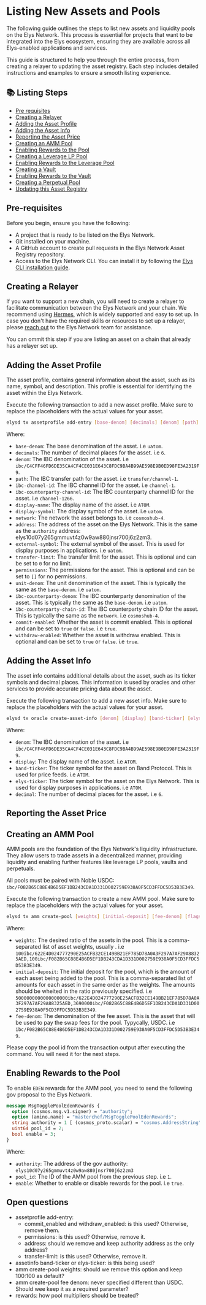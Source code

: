 # Listing New Assets and Pools

The following guide outlines the steps to list new assets and liquidity pools on the Elys Network. This process is essential for projects that want to be integrated into the Elys ecosystem, ensuring they are available across all Elys-enabled applications and services.

This guide is structured to help you through the entire process, from creating a relayer to updating the asset registry. Each step includes detailed instructions and examples to ensure a smooth listing experience.

## 📚 Listing Steps

- [Pre requisites](#pre-requisites)
- [Creating a Relayer](#creating-a-relayer)
- [Adding the Asset Profile](#adding-the-asset-profile)
- [Adding the Asset Info](#adding-the-asset-info)
- [Reporting the Asset Price](#reporting-the-asset-price)
- [Creating an AMM Pool](#creating-an-amm-pool)
- [Enabling Rewards to the Pool](#enabling-rewards-to-the-pool)
- [Creating a Leverage LP Pool](#creating-a-leverage-lp-pool)
- [Enabling Rewards to the Leverage Pool](#enabling-rewards-to-the-leverage-pool)
- [Creating a Vault](#creating-a-vault)
- [Enabling Rewards to the Vault](#enabling-rewards-to-the-vault)
- [Creating a Perpetual Pool](#creating-a-perpetual-pool)
- [Updating this Asset Registry](#updating-the-asset-registry)

## Pre-requisites

Before you begin, ensure you have the following:

- A project that is ready to be listed on the Elys Network.
- Git installed on your machine.
- A GitHub account to create pull requests in the Elys Network Asset Registry repository.
- Access to the Elys Network CLI. You can install it by following the [Elys CLI installation guide](https://github.com/elys-network/elys?tab=readme-ov-file#installation).

## Creating a Relayer

If you want to support a new chain, you will need to create a relayer to facilitate communication between the Elys Network and your chain. We recommend using [Hermes](https://hermes.informal.systems), which is widely supported and easy to set up. In case you don't have the required skills or resources to set up a relayer, please [reach out](https://discord.com/channels/1049783263956324462/1128804109718388906) to the Elys Network team for assistance.

You can ommit this step if you are listing an asset on a chain that already has a relayer set up.

## Adding the Asset Profile

The asset profile, contains general information about the asset, such as its name, symbol, and description. This profile is essential for identifying the asset within the Elys Network.

Execute the following transaction to add a new asset profile. Make sure to replace the placeholders with the actual values for your asset.

```bash
elysd tx assetprofile add-entry [base-denom] [decimals] [denom] [path] [ibc-channel-id] [ibc-counterparty-channel-id] [display-name] [display-symbol] [network] [address] [external-symbol] [transfer-limit] [permissions] [unit-denom] [ibc-counterparty-denom] [ibc-counterparty-chain-id] [commit-enabled] [withdraw-enabled] [flags]
```

Where:

- `base-denom`: The base denomination of the asset. i.e `uatom`.
- `decimals`: The number of decimal places for the asset. i.e `6`.
- `denom`: The IBC denomination of the asset. i.e `ibc/C4CFF46FD6DE35CA4CF4CE031E643C8FDC9BA4B99AE598E9B0ED98FE3A2319F9`.
- `path`: The IBC transfer path for the asset. i.e `transfer/channel-1`.
- `ibc-channel-id`: The IBC channel ID for the asset. i.e `channel-1`.
- `ibc-counterparty-channel-id`: The IBC counterparty channel ID for the asset. i.e `channel-1266`.
- `display-name`: The display name of the asset. i.e `ATOM`.
- `display-symbol`: The display symbol of the asset. i.e `uatom`.
- `network`: The network the asset belongs to. i.e `cosmoshub-4`.
- `address`: The address of the asset on the Elys Network. This is the same as the `authority` address: elys10d07y265gmmuvt4z0w9aw880jnsr700j6z2zm3.
- `external-symbol`: The external symbol of the asset. This is used for display purposes in applications. i.e `uatom`.
- `transfer-limit`: The transfer limit for the asset. This is optional and can be set to `0` for no limit.
- `permissions`: The permissions for the asset. This is optional and can be set to `[]` for no permissions.
- `unit-denom`: The unit denomination of the asset. This is typically the same as the `base-denom`. i.e `uatom`.
- `ibc-counterparty-denom`: The IBC counterparty denomination of the asset. This is typically the same as the `base-denom`. i.e `uatom`.
- `ibc-counterparty-chain-id`: The IBC counterparty chain ID for the asset. This is typically the same as the `network`. i.e `cosmoshub-4`.
- `commit-enabled`: Whether the asset is commit enabled. This is optional and can be set to `true` or `false`. i.e `true`.
- `withdraw-enabled`: Whether the asset is withdraw enabled. This is optional and can be set to `true` or `false`. i.e `true`.

## Adding the Asset Info

The asset info contains additional details about the asset, such as its ticker symbols and decimal places. This information is used by oracles and other services to provide accurate pricing data about the asset.

Execute the following transaction to add a new asset info. Make sure to replace the placeholders with the actual values for your asset.

```bash
elysd tx oracle create-asset-info [denom] [display] [band-ticker] [elys-ticker] [decimal] [flags]
```

Where:

- `denom`: The IBC denomination of the asset. i.e `ibc/C4CFF46FD6DE35CA4CF4CE031E643C8FDC9BA4B99AE598E9B0ED98FE3A2319F9`.
- `display`: The display name of the asset. i.e `ATOM`.
- `band-ticker`: The ticker symbol for the asset on Band Protocol. This is used for price feeds. i.e `ATOM`.
- `elys-ticker`: The ticker symbol for the asset on the Elys Network. This is used for display purposes in applications. i.e `ATOM`.
- `decimal`: The number of decimal places for the asset. i.e `6`.

## Reporting the Asset Price

<To be  completed>

## Creating an AMM Pool

AMM pools are the foundation of the Elys Network's liquidity infrastructure. They allow users to trade assets in a decentralized manner, providing liquidity and enabling further features like leverage LP pools, vaults and perpetuals.

All pools must be paired with Noble USDC: `ibc/F082B65C88E4B6D5EF1DB243CDA1D331D002759E938A0F5CD3FFDC5D53B3E349`.

Execute the following transaction to create a new AMM pool. Make sure to replace the placeholders with the actual values for your asset.

```bash
elysd tx amm create-pool [weights] [initial-deposit] [fee-denom] [flags]
```

Where:

- `weights`: The desired ratio of the assets in the pool. This is a comma-separated list of asset weights, usually . i.e `100ibc/622E4D024777290E25ACFB32CE149BB21EF785D78A0A3F297A7AF29A88325AED,100ibc/F082B65C88E4B6D5EF1DB243CDA1D331D002759E938A0F5CD3FFDC5D53B3E349`.
- `initial-deposit`: The initial deposit for the pool, which is the amount of each asset being added to the pool. This is a comma-separated list of amounts for each asset in the same order as the weights. The amounts should be wheited in the ratio previously specified. i.e `5000000000000000000ibc/622E4D024777290E25ACFB32CE149BB21EF785D78A0A3F297A7AF29A88325AED,3690000ibc/F082B65C88E4B6D5EF1DB243CDA1D331D002759E938A0F5CD3FFDC5D53B3E349`.
- `fee-denom`: The denomination of the fee asset. This is the asset that will be used to pay the swap fees for the pool. Typycally, USDC. i.e `ibc/F082B65C88E4B6D5EF1DB243CDA1D331D002759E938A0F5CD3FFDC5D53B3E349`.

Please copy the pool id from the transaction output after executing the command. You will need it for the next steps.

## Enabling Rewards to the Pool

To enable `EDEN` rewards for the AMM pool, you need to send the following gov proposal to the Elys Network.

```proto
message MsgTogglePoolEdenRewards {
  option (cosmos.msg.v1.signer) = "authority";
  option (amino.name) = "masterchef/MsgTogglePoolEdenRewards";
  string authority = 1 [ (cosmos_proto.scalar) = "cosmos.AddressString" ];
  uint64 pool_id = 2;
  bool enable = 3;
}
```

Where:

- `authority`: The address of the gov authority: `elys10d07y265gmmuvt4z0w9aw880jnsr700j6z2zm3`
- `pool_id`: The ID of the AMM pool from the previous step. i.e `1`.
- `enable`: Whether to enable or disable rewards for the pool. i.e `true`.

## Open questions

- assetprofile add-entry:
  - commit_enabled and withdraw_enabled: is this used? Otherwise, remove them.
  - permissions: is this used? Otherwise, remove it.
  - address: should we remove and keep authority address as the only address?
  - transfer-limit: is this used? Otherwise, remove it.
- assetinfo band-ticker or elys-ticker: is this being used?
- amm create-pool weights: should we remove this option and keep 100:100 as default?
- amm create-pool fee denom: never specified different than USDC. Should wee keep it as a required parameter?
- rewards: how pool multipliers should be treated?
